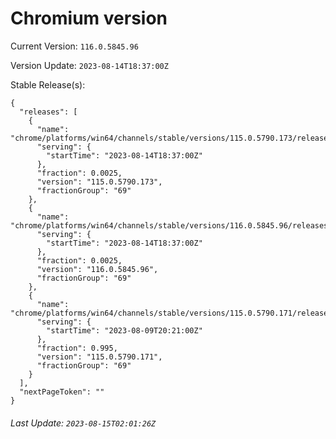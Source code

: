 # Chromium version

Current Version: `116.0.5845.96`

Version Update: `2023-08-14T18:37:00Z`

Stable Release(s):
```
{
  "releases": [
    {
      "name": "chrome/platforms/win64/channels/stable/versions/115.0.5790.173/releases/1692038220",
      "serving": {
        "startTime": "2023-08-14T18:37:00Z"
      },
      "fraction": 0.0025,
      "version": "115.0.5790.173",
      "fractionGroup": "69"
    },
    {
      "name": "chrome/platforms/win64/channels/stable/versions/116.0.5845.96/releases/1692038220",
      "serving": {
        "startTime": "2023-08-14T18:37:00Z"
      },
      "fraction": 0.0025,
      "version": "116.0.5845.96",
      "fractionGroup": "69"
    },
    {
      "name": "chrome/platforms/win64/channels/stable/versions/115.0.5790.171/releases/1691612460",
      "serving": {
        "startTime": "2023-08-09T20:21:00Z"
      },
      "fraction": 0.995,
      "version": "115.0.5790.171",
      "fractionGroup": "69"
    }
  ],
  "nextPageToken": ""
}
```

###### Last Update: `2023-08-15T02:01:26Z`
        
